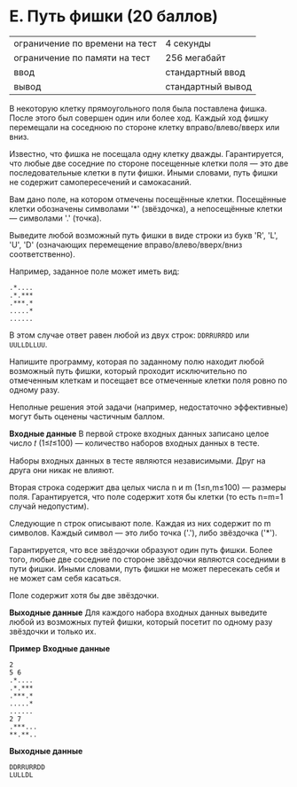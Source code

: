 # E. Путь фишки (20 баллов)

|                                |                   |
|--------------------------------|-------------------|
| ограничение по времени на тест | 4 секунды         |
| ограничение по памяти на тест  | 256 мегабайт      |
| ввод                           | стандартный ввод  |
| вывод                          | стандартный вывод |

В некоторую клетку прямоугольного поля была поставлена фишка. После этого был совершен один или более ход. Каждый ход
фишку перемещали на соседнюю по стороне клетку вправо/влево/вверх или вниз.

Известно, что фишка не посещала одну клетку дважды. Гарантируется, что любые две соседние по стороне посещенные клетки
поля — это две последовательные клетки в пути фишки. Иными словами, путь фишки не содержит самопересечений и
самокасаний.

Вам дано поле, на котором отмечены посещённые клетки. Посещённые клетки обозначены символами '*' (звёздочка), а
непосещённые клетки — символами '.' (точка).

Выведите любой возможный путь фишки в виде строки из букв 'R', 'L', 'U', 'D' (означающих перемещение
вправо/влево/вверх/вниз соответственно).

Например, заданное поле может иметь вид:

```
.*....
.*.***
.***.*
.....*
......
```

В этом случае ответ равен любой из двух строк: `DDRRURRDD` или `UULLDLLUU`.

Напишите программу, которая по заданному полю находит любой возможный путь фишки, который проходит исключительно по
отмеченным клеткам и посещает все отмеченные клетки поля ровно по одному разу.

Неполные решения этой задачи (например, недостаточно эффективные) могут быть оценены частичным баллом.

**Входные данные**
В первой строке входных данных записано целое число 𝑡 (1≤𝑡≤100) — количество наборов входных данных в тесте.

Наборы входных данных в тесте являются независимыми. Друг на друга они никак не влияют.

Вторая строка содержит два целых числа n и m (1≤n,m≤100) — размеры поля. Гарантируется, что поле содержит хотя бы
клетки (то есть n=m=1 случай недопустим).

Следующие n строк описывают поле. Каждая из них содержит по m символов. Каждый символ — это либо точка ('.'), либо
звёздочка ('*').

Гарантируется, что все звёздочки образуют один путь фишки. Более того, любые две соседние по стороне звёздочки являются
соседними в пути фишки. Иными словами, путь фишки не может пересекать себя и не может сам себя касаться.

Поле содержит хотя бы две звёздочки.

**Выходные данные**
Для каждого набора входных данных выведите любой из возможных путей фишки, который посетит по одному разу звёздочки и
только их.

**Пример**
**Входные данные**

```
2
5 6
.*....
.*.***
.***.*
.....*
......
2 7
.***...
**.**..
```

**Выходные данные**

```
DDRRURRDD
LULLDL
```